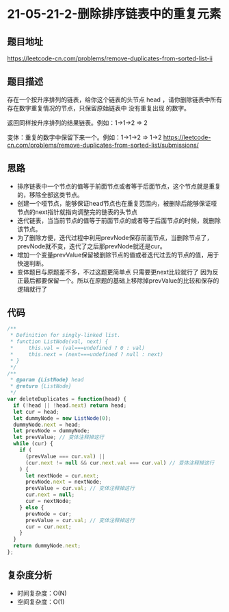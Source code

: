 # 21-05-21-2-删除排序链表中的重复元素

## 题目地址
<https://leetcode-cn.com/problems/remove-duplicates-from-sorted-list-ii>

## 题目描述
存在一个按升序排列的链表，给你这个链表的头节点 head ，请你删除链表中所有存在数字重复情况的节点，只保留原始链表中 没有重复出现 的数字。

返回同样按升序排列的结果链表。例如：1->1->2 => 2

变体：重复的数字中保留下来一个。例如：1->1->2 => 1->2
<https://leetcode-cn.com/problems/remove-duplicates-from-sorted-list/submissions/>
## 思路
+ 排序链表中一个节点的值等于前面节点或者等于后面节点，这个节点就是重复的，移除全部这类节点。
+ 创建一个哑节点，能够保证head节点也在重复范围内，被删除后能够保证哑节点的next指针就指向调整完的链表的头节点
+ 迭代链表，当当前节点的值等于前面节点的或者等于后面节点的时候，就删除该节点。
+ 为了删除方便，迭代过程中利用prevNode保存前面节点，当删除节点了，prevNode就不变，迭代了之后那prevNode就还是cur。
+ 增加一个变量prevValue保留被删除节点的值或者迭代过去的节点的值，用于快速判断。
+ 变体题目与原题差不多，不过这题更简单点 只需要更next比较就行了 因为反正最后都要保留一个。所以在原题的基础上移除掉prevValue的比较和保存的逻辑就行了

## 代码
``` javascript
/**
 * Definition for singly-linked list.
 * function ListNode(val, next) {
 *     this.val = (val===undefined ? 0 : val)
 *     this.next = (next===undefined ? null : next)
 * }
 */
/**
 * @param {ListNode} head
 * @return {ListNode}
 */
var deleteDuplicates = function(head) {
  if (!head || !head.next) return head;
  let cur = head;
  let dummyNode = new ListNode(0);
  dummyNode.next = head;
  let prevNode = dummyNode;
  let prevValue; // 变体注释掉这行
  while (cur) {
    if (
      (prevValue === cur.val) ||
      (cur.next != null && cur.next.val === cur.val) // 变体注释掉这行
    ) {
      let nextNode = cur.next;
      prevNode.next = nextNode;
      prevValue = cur.val; // 变体注释掉这行
      cur.next = null;
      cur = nextNode;
    } else {
      prevNode = cur;
      prevValue = cur.val; // 变体注释掉这行
      cur = cur.next;
    }
  }
  return dummyNode.next;
};

```

## 复杂度分析

+ 时间复杂度：O(N)
+ 空间复杂度：O(1)
